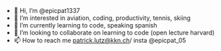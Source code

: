 - 👋 Hi, I’m @epicpat1337
- 👀 I’m interested in aviation, coding, productivity, tennis, skiing
- 🌱 I’m currently learning to code, speaking spanish
- 💞️ I’m looking to collaborate on learning to code (open lecture harvard)
- 📫 How to reach me patrick.lutz@kkn.ch/ insta @epicpat_05

<!---
epicpat1337/epicpat1337 is a ✨ special ✨ repository because its `README.md` (this file) appears on your GitHub profile.
You can click the Preview link to take a look at your changes.
--->
